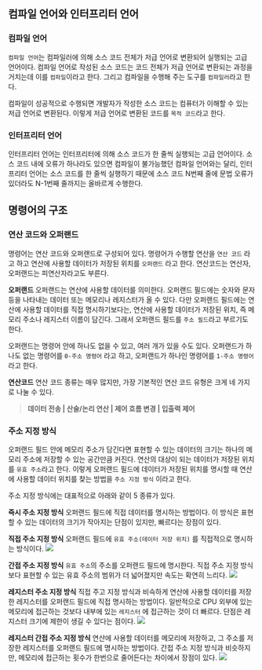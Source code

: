 ## 컴파일 언어와 인터프리터 언어
### 컴파일 언어
`컴파일 언어`는 컴파일러에 의해 소스 코드 전체가 저급 언어로 변환되어 실행되는 고급 언어이다. 컴파일 언어로 작성된 소스 코드는 코드 전체가 저급 언어로 변환되는 과정을 거치는데 이를 `컴파일`이라고 한다. 그리고 컴파일을 수행해 주는 도구를 `컴파일러`라고 한다.

컴파일이 성공적으로 수행되면 개발자가 작성한 소스 코드는 컴퓨터가 이해할 수 있는 저급 언어로 변환된다. 이렇게 저급 언어로 변환된 코드를 `목적 코드`라고 한다.

### 인터프리터 언어
인터프리터 언어는 인터프리터에 의해 소스 코드가 한 줄씩 실행되는 고급 언어이다. 소스 코드 내에 오류가 하나라도 있으면 컴파일이 불가능했던 컴파일 언어와는 달리, 인터프리터 언어는 소스 코드를 한 줄씩 실행하기 때문에 소스 코드 N번째 줄에 문법 오류가 있더라도 N-1번째 줄까지는 올바르게 수행한다.

## 명령어의 구조
### 연산 코드와 오퍼랜드
명령어는 연산 코드와 오퍼랜드로 구성되어 있다. 명령어가 수행할 연산을 `연산 코드` 라고 하고 연산에 사용할 데이터가 저장된 위치를 `오퍼랜드` 라고 한다. 연산코드는 연산자, 오퍼랜드는 피연산자라고도 부른다.

**오퍼랜드**
오퍼랜드는 연산에 사용할 데이터를 의미한다. 오퍼랜드 필드에는 숫자와 문자 등을 나타내는 데이터 또는 메모리나 레지스터가 올 수 있다. 다만 오퍼랜드 필드에는 연산에 사용할 데이터를 직접 명시하기보다는, 연산에 사용할 데이터가 저장된 위치, 즉 메모리 주소나 레지스터 이름이 담긴다. 그래서 오퍼랜드 필드를 `주소 필드`라고 부르기도 한다.

오퍼랜드는 명령어 안에 하나도 없을 수 있고, 여러 개가 있을 수도 있다. 오퍼랜드가 하나도 없는 명령어를 `0-주소 명령어` 라고 하고, 오퍼랜드가 하나인 명령어를 `1-주소 명령어` 라고 한다.

**연산코드**
연산 코드 종류는 매우 많지만, 가장 기본적인 연산 코드 유형은 크게 네 가지로 나눌 수 있다. 
> **데이터 전송 | 산술/논리 연산 | 제어 흐름 변경 | 입출력 제어**

### 주소 지정 방식
오퍼랜드 필드 안에 메모리 주소가 담긴다면 표현할 수 있는 데이터의 크기는 하나의 메모리 주소에 저장할 수 있는 공간만큼 커진다. 연산의 대상이 되는 데이터가 저장된 위치를 `유효 주소`라고 한다. 이렇게 오퍼랜드 필드에 데이터가 저장된 위치를 명시할 때 연산에 사용할 데이터 위치를 찾는 방법을 `주소 지정 방식` 이라고 한다.

주소 지정 방식에는 대표적으로 아래와 같이 5 종류가 있다.

**즉시 주소 지정 방식**
오퍼랜드 필드에 직접 데이터를 명시하는 방법이다. 이 방식은 표현할 수 있는 데이터의 크기가 작아지는 단점이 있지만, 빠르다는 장점이 있다.

**직접 주소 지정 방식**
오퍼랜드 필드에 `유효 주소(데이터 저장 위치)` 를 직접적으로 명시하는 방식이다.
![](https://velog.velcdn.com/images/jaeochoiii/post/c1043253-ea2b-4387-8a1c-50fee92d1f09/image.png)


**간접 주소 지정 방식**
`유효 주소`의 주소를 오퍼랜드 필드에 명시한다. 직접 주소 지정 방식보다 표현할 수 있는 유효 주소의 범위가 더 넓어졌지만 속도는 확연히 느리다.
![](https://velog.velcdn.com/images/jaeochoiii/post/3e56121a-977d-4fc3-95a1-1fd9c37fe52d/image.png)


**레지스터 주소 지정 방식**
직접 주고 지정 방식과 비슥하게 연산에 사용할 데이터를 저장한 레지스터를 오퍼랜드 필드에 직접 명시하는 방법이다. 일반적으로 CPU 외부에 있는 메모리에 접근하는 것보다 내부에 있는 `레지스터` 에 접근하는 것이 더 빠르다. 단점은 레지스터 크기에 제한이 생길 수 있다는 점이다.
![](https://velog.velcdn.com/images/jaeochoiii/post/ef3d5044-fd1f-4261-8627-1a3231bf8506/image.png)


**레지스터 간접 주소 지정 방식**
연산에 사용할 데이터를 메모리에 저장하고, 그 주소를 저장한 레지스터를 오퍼랜드 필드에 명시하는 방법이다. 간접 주소 지정 방식과 비슷하지만, 메모리에 접근하는 횟수가 한번으로 줄어든다는 차이에서 장점이 있다.
![](https://velog.velcdn.com/images/jaeochoiii/post/0cd593ef-c208-481f-af1f-0f3c02e417cd/image.png)
